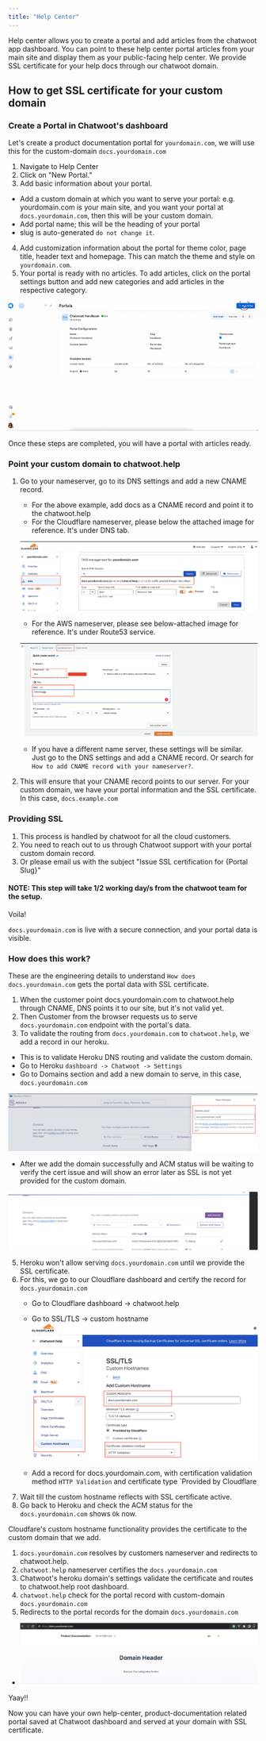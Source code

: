 ```yaml
---
title: "Help Center"
---
```


Help center allows you to create a portal and add articles from the chatwoot app dashboard. You can point to these help center portal articles from your main site and display them as your public-facing help center.
We provide SSL certificate for your help docs through our chatwoot domain.

## How to get SSL certificate for your custom domain

### Create a Portal in Chatwoot's dashboard

Let's create a product documentation portal for `yourdomain.com`, we will use this for the custom-domain `docs.yourdomain.com`

1. Navigate to Help Center
2. Click on "New Portal."
3. Add basic information about your portal.
  - Add a custom domain at which you want to serve your portal: e.g. yourdomain.com is your main site, and you want your portal at `docs.yourdomain.com`, then this will be your custom domain.
  - Add portal name; this will be the heading of your portal
  - slug is auto-generated `do not change it`.
4. Add customization information about the portal for theme color, page title, header text and homepage. This can match the theme and style on `yourdomain.com`.
5. Your portal is ready with no articles. To add articles, click on the portal settings button and add new categories and add articles in the respective category.

![interactive_messages](./images/help-center/portal.gif)

Once these steps are completed, you will have a portal with articles ready.

### Point your custom domain to chatwoot.help

1. Go to your nameserver, go to its DNS settings and add a new CNAME record.
   - For the above example, add docs as a CNAME record and point it to the chatwoot.help
   - For the Cloudflare nameserver, please below the attached image for reference. It's under DNS tab.

   ![cloudfare](./images/help-center/cname-cloudfare-1.png)

   - For the AWS nameserver, please see below-attached image for reference. It's under Route53 service.

   ![aws](./images/help-center/cname-aws.png)

   - If you have a different name server, these settings will be similar. Just go to the DNS settings and add a CNAME record. Or search for `How to add CNAME record with your nameserver?`.
2. This will ensure that your CNAME record points to our server. For your custom domain, we have your portal information and the SSL certificate. In this case, `docs.example.com`


### Providing SSL

1. This process is handled by chatwoot for all the cloud customers.
2. You need to reach out to us through Chatwoot support with your portal custom domain record.
3. Or please email us with the subject "Issue SSL certification for {Portal Slug}"

#### NOTE: This step will take 1/2 working day/s from the chatwoot team for the setup.

Voila!

`docs.yourdomain.com` is live with a secure connection, and your portal data is visible.


### How does this work?

These are the engineering details to understand `How does docs.yourdomain.com` gets the portal data with SSL certificate.

1. When the customer point docs.yourdomain.com to chatwoot.help through CNAME, DNS points it to our site, but it's not valid yet.
2. Then Customer from the browser requests us to serve `docs.yourdomain.com` endpoint with the portal's data.
4. To validate the routing from `docs.yourdomain.com` to `chatwoot.help`, we add a record in our heroku.
  - This is to validate Heroku DNS routing and validate the custom domain.
  - Go to Heroku `dashboard -> Chatwoot -> Settings`
  - Go to Domains section and add a new domain to serve, in this case, `docs.yourdomain.com`

  ![heroku_dns](./images/help-center/add-dns.png)

  - After we add the domain successfully and ACM status will be waiting to verify the cert issue and will show an error later as SSL is not yet provided for the custom domain.

  ![heroku](./images/help-center/heroku-dns.png)

5. Heroku won't allow serving `docs.yourdomain.com` until we provide the SSL certificate.
6. For this, we go to our Cloudflare dashboard and certify the record for `docs.yourdomain.com`
   - Go to Cloudflare dashboard -> chatwoot.help
   - Go to SSL/TLS -> custom hostname
    ![dns](./images/help-center/ssl-dns.png)

   - Add a record for docs.yourdomain.com, with certification validation method `HTTP Validation` and certificate type `Provided by Cloudflare
7. Wait till the custom hostname reflects with SSL certificate active.
8. Go back to Heroku and check the ACM status for the `docs.yourdomain.com` shows `Ok` now.

Cloudfare's custom hostname functionality provides the certificate to the custom domain that we add.

1. `docs.yourdomain.com` resolves by customers nameserver and redirects to chatwoot.help.
2. `chatwoot.help` nameserver certifies the `docs.yourdomain.com`
3. Chatwoot's heroku domain's settings validate the certificate and routes to chatwoot.help root dashboard.
4. `chatwoot.help` check for the portal record with custom-domain `docs.yourdomain.com`
5. Redirects to the portal records for the domain `docs.yourdomain.com`
 - ![yourdomain](./images/help-center/portal-your-domain.png)

Yaay!!

Now you can have your own help-center, product-documentation related portal saved at Chatwoot dashboard and served at your domain with SSL certificate.





